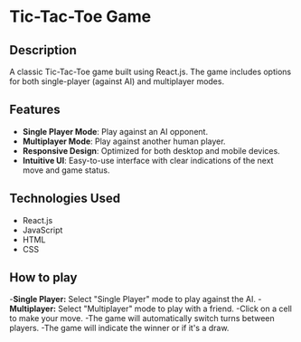 # Tic-Tac-Toe Game

## Description
A classic Tic-Tac-Toe game built using React.js. The game includes options for both single-player (against AI) and multiplayer modes.

## Features
- **Single Player Mode**: Play against an AI opponent.
- **Multiplayer Mode**: Play against another human player.
- **Responsive Design**: Optimized for both desktop and mobile devices.
- **Intuitive UI**: Easy-to-use interface with clear indications of the next move and game status.

## Technologies Used
- React.js
- JavaScript
- HTML
- CSS

## How to play
-**Single Player:** Select "Single Player" mode to play against the AI.
-**Multiplayer:** Select "Multiplayer" mode to play with a friend.
-Click on a cell to make your move.
-The game will automatically switch turns between players.
-The game will indicate the winner or if it's a draw.

